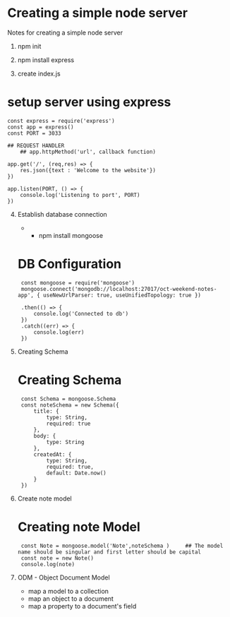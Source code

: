 # Creating a simple node server
Notes for creating a simple node server


1. npm init

2. npm install express

3. create index.js
# setup server using express
    const express = require('express')
    const app = express()
    const PORT = 3033

    ## REQUEST HANDLER
        ## app.httpMethod('url', callback function)

    app.get('/', (req,res) => {
        res.json({text : 'Welcome to the website'})
    })

    app.listen(PORT, () => {
        console.log('Listening to port', PORT)
    })

4. Establish database connection
    * - npm install mongoose
    # DB Configuration
        const mongoose = require('mongoose')
        mongoose.connect('mongodb://localhost:27017/oct-weekend-notes-app', { useNewUrlParser: true, useUnifiedTopology: true }) 
    
        .then(() => {
            console.log('Connected to db')
        })
        .catch((err) => {
            console.log(err)
        })

5. Creating Schema
    # Creating Schema
        const Schema = mongoose.Schema
        const noteSchema = new Schema({
            title: {
                type: String,
                required: true
            },
            body: {
                type: String
            },
            createdAt: {
                type: String,
                required: true,
                default: Date.now()
            }
        })

6. Create note model

    # Creating note Model
        const Note = mongoose.model('Note',noteSchema )     ## The model name should be singular and first letter should be capital 
        const note = new Note()
        console.log(note)

7. ODM - Object Document Model
    * map a model to a collection
    * map an object to a document
    * map a property to a document's field
